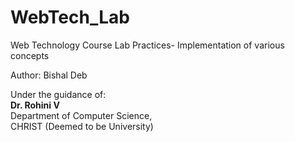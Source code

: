 # WebTech_Lab
Web Technology Course Lab Practices- Implementation of various concepts

Author:
Bishal Deb

Under the guidance of:  
**Dr. Rohini V**  
Department of Computer Science,  
CHRIST (Deemed to be University)
